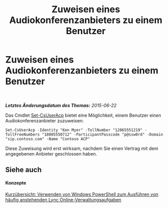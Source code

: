 ﻿---
title: Zuweisen eines Audiokonferenzanbieters zu einem Benutzer
TOCTitle: Zuweisen eines Audiokonferenzanbieters zu einem Benutzer
ms:assetid: 60db6896-9c5c-4d64-ab7e-10d91748587c
ms:mtpsurl: https://technet.microsoft.com/de-de/library/Dn362791(v=OCS.15)
ms:contentKeyID: 56269276
ms.date: 06/01/2017
mtps_version: v=OCS.15
ms.translationtype: HT
---

# Zuweisen eines Audiokonferenzanbieters zu einem Benutzer

 

_**Letztes Änderungsdatum des Themas:** 2015-06-22_

Das Cmdlet [Set-CsUserAcp](set-csuseracp.md) bietet eine Möglichkeit, einem Benutzer einen Audiokonferenzanbieter zuzuweisen:

    Set-CsUserAcp -Identity "Ken Myer" -TollNumber "12065551219" -TollFreeNumbers "18005550712" -ParticipantPasscode "p@ssw0rd" -Domain "sip.contoso.com" -Name "Contoso ACP"

Diese Zuweisung wird erst wirksam, nachdem Sie einen Vertrag mit dem angegebenen Anbieter geschlossen haben.

## Siehe auch

#### Konzepte

[Kurzübersicht: Verwenden von Windows PowerShell zum Ausführen von häufig anstehenden Lync Online-Verwaltungsaufgaben](quick-reference-using-windows-powershell-to-do-common-skype-for-business-online-management-tasks.md)

